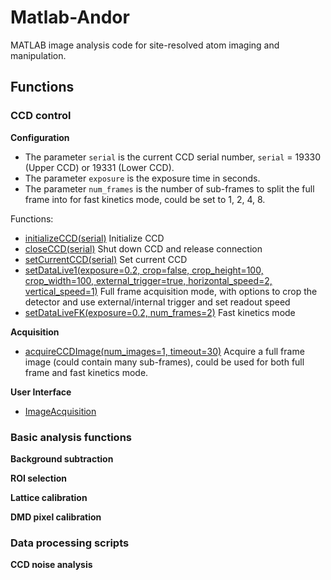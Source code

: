 # Matlab-Andor
MATLAB image analysis code for site-resolved atom imaging and manipulation.

## Functions

### CCD control

**Configuration**

- The parameter `serial` is the current CCD serial number, `serial` = 19330 (Upper CCD) or 19331 (Lower CCD).
- The parameter `exposure` is the exposure time in seconds.
- The parameter `num_frames` is the number of sub-frames to split the full frame into for fast kinetics mode, could be set to 1, 2, 4, 8.

Functions:
- [initializeCCD(serial)](/function/andor/initializeCCD.m) Initialize CCD
- [closeCCD(serial)](/function/config/closeCCD.m) Shut down CCD and release connection
- [setCurrentCCD(serial)](/function/config/setCurrentCCD.m) Set current CCD
- [setDataLive1(exposure=0.2, crop=false, crop_height=100, crop_width=100, external_trigger=true, horizontal_speed=2, vertical_speed=1)](/function/config/setDataLive1.m) Full frame acquisition mode, with options to crop the detector and use external/internal trigger and set readout speed
- [setDataLiveFK(exposure=0.2, num_frames=2)](/function/config/setDataLiveFK.m) Fast kinetics mode

**Acquisition**
- [acquireCCDImage(num_images=1, timeout=30)](/function/config/acquireCCDImage.m) Acquire a full frame image (could contain many sub-frames), could be used for both full frame and fast kinetics mode.

**User Interface**
- [ImageAcquisition](ImageAcquisition.mlapp)

### Basic analysis functions

**Background subtraction**

**ROI selection**

**Lattice calibration**

**DMD pixel calibration**

### Data processing scripts

**CCD noise analysis**

